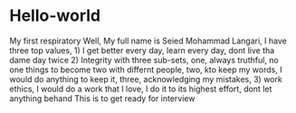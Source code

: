 # Hello-world
My first respiratory
Well, My full name is Seied Mohammad Langari, I have three top values, 1) I get better every day, learn every day, dont live tha dame day twice 2) Integrity with three sub-sets, one, always truthful, no one things to become two with differnt people, two, kto keep my words, I would do anything to keep it, three, acknowledging my mistakes, 3) work ethics, I would do a work that I love, I do it to its highest effort, dont let anything behand
This is to get ready for interview
